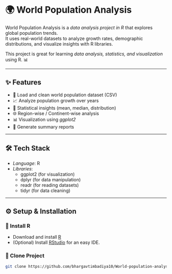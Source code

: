 # 🌍 World Population Analysis

World Population Analysis is a *data analysis project in R* that explores global population trends.  
It uses real-world datasets to analyze growth rates, demographic distributions, and visualize insights with R libraries.  

This project is great for learning *data analysis, statistics, and visualization* using R. 📊  

---

## ✨ Features
- 📂 Load and clean world population dataset (CSV)
- 📈 Analyze population growth over years
- 🧮 Statistical insights (mean, median, distribution)
- 🌐 Region-wise / Continent-wise analysis
- 📊 Visualization using *ggplot2*
- 📑 Generate summary reports

---

## 🛠 Tech Stack
- *Language*: R  
- *Libraries*: 
  - ggplot2 (for visualization)  
  - dplyr (for data manipulation)  
  - readr (for reading datasets)  
  - tidyr (for data cleaning)  

---

## ⚙ Setup & Installation

### ⿡ Install R
- Download and install [R](https://cran.r-project.org/)  
- (Optional) Install [RStudio](https://posit.co/download/rstudio-desktop/) for an easy IDE.

### ⿢ Clone Project
```bash
git clone https://github.com/bhargavtimbadiya10/World-population-analysis-in-R-.git 
